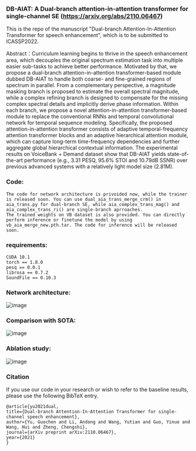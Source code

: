 ### DB-AIAT: A Dual-branch attention-in-attention transformer for single-channel SE (https://arxiv.org/abs/2110.06467)
This is the repo of the manuscript "Dual-branch Attention-In-Attention Transformer for speech enhancement", which is to be submitted to ICASSP2022.


Abstract：Curriculum learning begins to thrive in the speech enhancement area, which decouples the original spectrum estimation task into multiple easier sub-tasks to achieve better performance. Motivated by that, we propose a dual-branch attention-in-attention transformer-based module dubbed DB-AIAT to handle both coarse- and fine-grained regions of spectrum in parallel. From a complementary perspective, a magnitude masking branch is proposed to estimate the overall spectral magnitude, while a complex refining branch is designed to compensate for the missing complex spectral details and implicitly derive phase information. Within each branch, we propose a novel attention-in-attention transformer-based module to replace the conventional RNNs and temporal convolutional network for temporal sequence modeling. Specifically, the proposed attention-in-attention transformer consists of adaptive temporal-frequency attention transformer blocks and an adaptive hierarchical attention module, which can capture long-term time-frequency dependencies and further aggregate global hierarchical contextual information. The experimental results on VoiceBank + Demand dataset show that DB-AIAT yields state-of-the-art performance (e.g., 3.31 PESQ, 95.6% STOI and 10.79dB SSNR) over previous advanced systems with a relatively light model size (2.81M).

### Code:
	The code for network architecture is privoided now, while the trainer is released soon. You can use dual_aia_trans_merge_crm() in aia_trans.py for dual-branch SE, while aia_complex_trans_mag() and aia_complex_trans_ri() are single-branch aprroaches.
	The trained weights on VB dataset is also provided. You can directly perform inference or finetune the model by using vb_aia_merge_new.pth.tar. The code for inference will be released soon.

### requirements:
	
	CUDA 10.1
	torch == 1.8.0
	pesq == 0.0.1
	librosa == 0.7.2
	SoundFile == 0.10.3

### Network architecture:

![image](https://user-images.githubusercontent.com/51236251/135278429-6099d5da-c826-4aa2-8cca-b7c774beb14a.png)



### Comparison with SOTA:

![image](https://user-images.githubusercontent.com/51236251/138376964-86f1b0b5-9564-4ca4-a536-5b125e462809.png)

### Ablation study:


![image](https://user-images.githubusercontent.com/51236251/135372322-c0968258-6935-4f8e-bcf6-7d303c310d04.png)

### Citation
If you use our code in your research or wish to refer to the baseline results, please use the following BibTeX entry.

    @article{yu2021dual,
  	title={Dual-branch Attention-In-Attention Transformer for single-channel speech enhancement},
  	author={Yu, Guochen and Li, Andong and Wang, Yutian and Guo, Yinuo and Wang, Hui and Zheng, Chengshi},
  	journal={arXiv preprint arXiv:2110.06467},
  	year={2021}
	}
